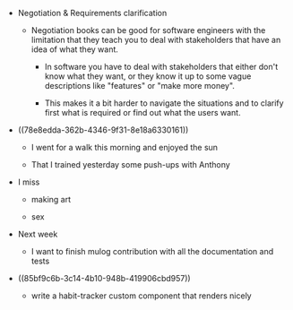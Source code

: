 - Negotiation & Requirements clarification
	 - Negotiation books can be good for software engineers with the limitation that they teach you to deal with stakeholders that have an idea of what they want. 
		 - In software you have to deal with stakeholders that either don't know what they want, or they know it up to some vague descriptions like "features" or "make more money".

		 - This makes it a bit harder to navigate the situations and to clarify first what is required or find out what the users want.

- ((78e8edda-362b-4346-9f31-8e18a6330161))
	 - I went for a walk this morning and enjoyed the sun

	 - That I trained yesterday some push-ups with Anthony

- I miss
	 - making art

	 - sex

- Next week
	 - I want to finish mulog contribution with all the documentation and tests

- ((85bf9c6b-3c14-4b10-948b-419906cbd957))
	 - write a habit-tracker custom component that renders nicely
